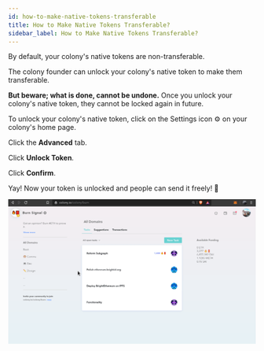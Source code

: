 ```yaml
---
id: how-to-make-native-tokens-transferable
title: How to Make Native Tokens Transferable?
sidebar_label: How to Make Native Tokens Transferable?
---
```

By default, your colony's native tokens are non-transferable.

The colony founder can unlock your colony's native token to make them transferable.

**But beware; what is done, cannot be undone.**
Once you unlock your colony's native token, they cannot be locked again in future.



To unlock your colony's native token, click on the Settings icon ⚙ on your colony's home page.

Click the **Advanced** tab.

Click **Unlock Token**.

Click **Confirm**.

Yay! Now your token is unlocked and people can send it freely! 🎉

![unlock tokens](assets/how-to-make-native-tokens-transferable/1.gif)
